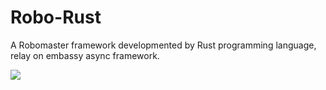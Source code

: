# Robo-Rust

A Robomaster framework developmented by Rust programming language, relay on embassy async framework.

<img src = "Rust_Programming_Language_Logo_Gear_only.svg">

